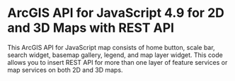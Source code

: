 # ArcGIS API for JavaScript 4.9 for 2D and 3D Maps with REST API 

This ArcGIS API for JavaScript map consists of home button, scale bar, search widget, basemap gallery, legend, and map layer widget. This code allows you to insert REST API for more than one layer of feature services or map services on both 2D and 3D maps. 
